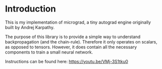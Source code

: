# Introduction
This is my implementation of micrograd, a tiny autograd engine originally built by Andrej Karpathy.

The purpose of this library is to provide a simple way to understand backpropagation (and the chain-rule).
Therefore it only operates on scalars, as opposed to tensors.
However, it does contain all the necessary components to train a small neural network.

Instructions can be found here: https://youtu.be/VMj-3S1tku0
